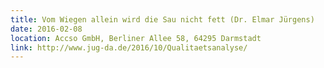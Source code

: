 ```yaml
---
title: Vom Wiegen allein wird die Sau nicht fett (Dr. Elmar Jürgens)
date: 2016-02-08
location: Accso GmbH, Berliner Allee 58, 64295 Darmstadt
link: http://www.jug-da.de/2016/10/Qualitaetsanalyse/
---
```

